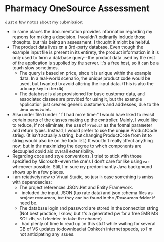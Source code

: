 # Pharmacy OneSource Assessment
Just a few notes about my submission:
* In some places the documentation provides information regarding my reasons for making a descision. I wouldn't ordinarily include those thoughts, but this being an assessment, I thought it might be helpful.
* The product data lives on a 3rd-party database. Even though the example input file is present in its entirety, the product information in it is only used to form a database query--the product data used by the rest of the application is supplied by the server. It's a free host, so it can be a touch slow sometimes.
  * The query is based on price, since it is unique within the example data. In a real-world scenario, the unique product code would be used, but I wanted to avoid altering the input data. (This is also the primary key in the db)
  * The database is also provisioned for basic customer data, and associated classes are provided for using it, but the example application just creates generic customers and addresses, due to the time constraint.
* Also under filed under "If I had more time:" I would have liked to revisit certain parts of the classes making up the controller. Mainly, I would like to reduce, if not eliminate, the use of `Product` as the formal parameter and return types. Instead, I would prefer to use the unique ProductCode string. (It isn't actually a string, but changing ProductCode from int to string would also be on the todo list.) It wouldn't really affect anything now, but in the maximizing the degree to which components are decoupled could aid overall extensibility.
* Regarding code and style conventions, I tried to stick with those specified by Microsoft--even the one's I don't care for like using `var` whenever possible. Still, I'm sure my predominantly Java background shows up in a few places.
* I am relatively new to Visual Studio, so just in case something is amiss with dependencies:
  * The project references JSON.Net and Entity Framework.
  * I included the input, JSON (tax rate data) and json schema files as project resources, but they can be found in the /Resources folder if need be.
  * The database login and password are stored in the connection string (Not best practice, I know, but it's a generated pw for a free 5MB MS SQL db, so I decided to take the chance)
  * I had plenty of time to read up on this stuff while waiting for several GB of VS updates to download at Oshkosh internet speeds, so I'm not anticipating any issues.
